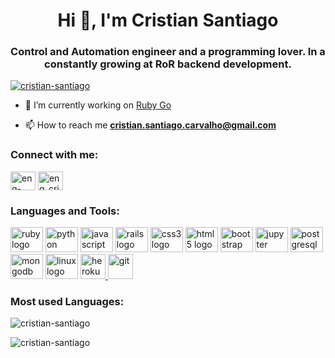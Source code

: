 <h1 align="center">Hi 👋, I'm Cristian Santiago</h1>
<h3 align="center">Control and Automation engineer and a programming lover. In a constantly growing at RoR backend development.</h3>


<p align="left"> <a href="https://github.com/ryo-ma/github-profile-trophy"><img src="https://github-profile-trophy.vercel.app/?username=cristian-santiago" alt="cristian-santiago" /></a> </p>

- 🔭 I’m currently working on [Ruby Go](https://github.com/cristian-santiago/Ruby/tree/main/Ruby%20on%20Rails/ruby_blog)

- 📫 How to reach me **cristian.santiago.carvalho@gmail.com**

<h3 align="left">Connect with me:</h3>
<p align="left">
<a href="https://linkedin.com/in/eng-cristian" target="blank"><img align="center" src="https://raw.githubusercontent.com/rahuldkjain/github-profile-readme-generator/master/src/images/icons/Social/linked-in-alt.svg" alt="eng-cristian" height="30" width="40" /></a>
<a href="https://instagram.com/eng_cristian" target="blank"><img align="center" src="https://raw.githubusercontent.com/rahuldkjain/github-profile-readme-generator/master/src/images/icons/Social/instagram.svg" alt="eng_cristian" height="30" width="40" /></a>
</p>
<h3 align="left mb-3">Languages and Tools:</h3>
<div align="left">
  <img src="https://cdn.jsdelivr.net/gh/devicons/devicon/icons/ruby/ruby-original.svg" height="40" width="52" alt="ruby logo"  />
  <img src="https://cdn.jsdelivr.net/gh/devicons/devicon/icons/python/python-original.svg" height="40" width="52" alt="python logo"  />
  <img src="https://cdn.jsdelivr.net/gh/devicons/devicon/icons/javascript/javascript-original.svg" height="40" width="52" alt="javascript logo"  />
  <img src="https://cdn.jsdelivr.net/gh/devicons/devicon/icons/rails/rails-original-wordmark.svg" height="40" width="52" alt="rails logo"  />
  <img src="https://cdn.jsdelivr.net/gh/devicons/devicon/icons/css3/css3-original.svg" height="40" width="52" alt="css3 logo"  />
  <img src="https://cdn.jsdelivr.net/gh/devicons/devicon/icons/html5/html5-original.svg" height="40" width="52" alt="html5 logo"  />
  <img src="https://cdn.jsdelivr.net/gh/devicons/devicon/icons/bootstrap/bootstrap-original.svg" height="40" width="52" alt="bootstrap logo"  />
  <img src="https://cdn.jsdelivr.net/gh/devicons/devicon/icons/jupyter/jupyter-original.svg" height="40" width="52" alt="jupyter logo"  />
  <img src="https://cdn.jsdelivr.net/gh/devicons/devicon/icons/postgresql/postgresql-original.svg" height="40" width="52" alt="postgresql logo"  />
  <img src="https://cdn.jsdelivr.net/gh/devicons/devicon/icons/mongodb/mongodb-original.svg" height="40" width="52" alt="mongodb logo"  />
  <img src="https://cdn.jsdelivr.net/gh/devicons/devicon/icons/linux/linux-original.svg" height="40" width="52" alt="linux logo"  />
  <a href="https://heroku.com" target="_blank" rel="noreferrer"> <img src="https://www.vectorlogo.zone/logos/heroku/heroku-icon.svg" alt="heroku" width="40" height="40"/> </a>
  <a href="https://git-scm.com/" target="_blank" rel="noreferrer"> <img src="https://www.vectorlogo.zone/logos/git-scm/git-scm-icon.svg" alt="git" width="40" height="40"/> </a>
</div>
<h3 align="left mb-3">Most used Languages:</h3>
<p><img align="center" src="https://github-readme-stats.vercel.app/api/top-langs?username=cristian-santiago&show_icons=true&locale=en&layout=compact" alt="cristian-santiago" /></p>


<p align="left"> <img src="https://komarev.com/ghpvc/?username=cristian-santiago&label=Profile%20views&color=0e75b6&style=flat" alt="cristian-santiago" /> </p>
